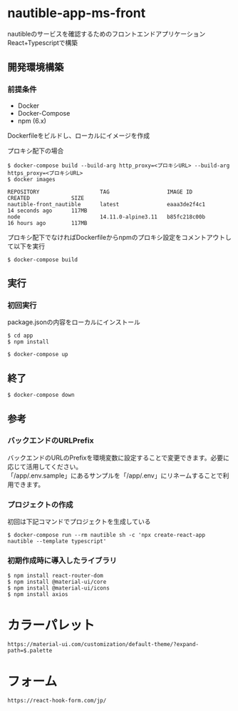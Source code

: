 # nautible-app-ms-front

nautibleのサービスを確認するためのフロントエンドアプリケーション  
React+Typescriptで構築  

## 開発環境構築

### 前提条件

- Docker
- Docker-Compose
- npm (6.x)

Dockerfileをビルドし、ローカルにイメージを作成

プロキシ配下の場合

```
$ docker-compose build --build-arg http_proxy=<プロキシURL> --build-arg https_proxy=<プロキシURL>
$ docker images

REPOSITORY                   TAG                  IMAGE ID            CREATED             SIZE
nautible-front_nautible      latest               eaaa3de2f4c1        14 seconds ago      117MB
node                         14.11.0-alpine3.11   b85fc218c00b        16 hours ago        117MB
```

プロキシ配下でなければDockerfileからnpmのプロキシ設定をコメントアウトして以下を実行

```
$ docker-compose build
```

## 実行

### 初回実行

package.jsonの内容をローカルにインストール

```
$ cd app
$ npm install
```

```
$ docker-compose up
```

## 終了

```
$ docker-compose down
```


## 参考

### バックエンドのURLPrefix
バックエンドのURLのPrefixを環境変数に設定することで変更できます。必要に応じて活用してください。  
「/app/.env.sample」にあるサンプルを「/app/.env」にリネームすることで利用できます。

### プロジェクトの作成

初回は下記コマンドでプロジェクトを生成している

```
$ docker-compose run --rm nautible sh -c 'npx create-react-app nautible --template typescript'
```

### 初期作成時に導入したライブラリ

```
$ npm install react-router-dom
$ npm install @material-ui/core
$ npm install @material-ui/icons
$ npm install axios
```


# カラーパレット

```
https://material-ui.com/customization/default-theme/?expand-path=$.palette
```

# フォーム

```
https://react-hook-form.com/jp/
```
